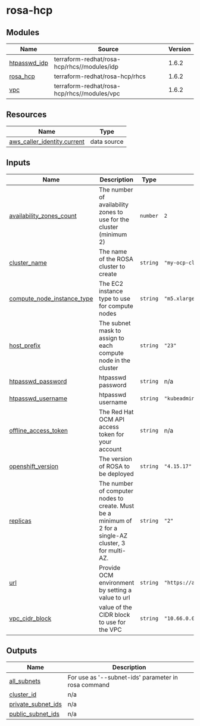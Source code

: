 # rosa-hcp

<!-- BEGINNING OF PRE-COMMIT-TERRAFORM DOCS HOOK -->
## Modules

| Name | Source | Version |
|------|--------|---------|
| <a name="module_htpasswd_idp"></a> [htpasswd\_idp](#module\_htpasswd\_idp) | terraform-redhat/rosa-hcp/rhcs//modules/idp | 1.6.2 |
| <a name="module_rosa_hcp"></a> [rosa\_hcp](#module\_rosa\_hcp) | terraform-redhat/rosa-hcp/rhcs | 1.6.2 |
| <a name="module_vpc"></a> [vpc](#module\_vpc) | terraform-redhat/rosa-hcp/rhcs//modules/vpc | 1.6.2 |
## Resources

| Name | Type |
|------|------|
| [aws_caller_identity.current](https://registry.terraform.io/providers/hashicorp/aws/latest/docs/data-sources/caller_identity) | data source |
## Inputs

| Name | Description | Type | Default | Required |
|------|-------------|------|---------|:--------:|
| <a name="input_availability_zones_count"></a> [availability\_zones\_count](#input\_availability\_zones\_count) | The number of availability zones to use for the cluster (minimum 2) | `number` | `2` | no |
| <a name="input_cluster_name"></a> [cluster\_name](#input\_cluster\_name) | The name of the ROSA cluster to create | `string` | `"my-ocp-cluster"` | no |
| <a name="input_compute_node_instance_type"></a> [compute\_node\_instance\_type](#input\_compute\_node\_instance\_type) | The EC2 instance type to use for compute nodes | `string` | `"m5.xlarge"` | no |
| <a name="input_host_prefix"></a> [host\_prefix](#input\_host\_prefix) | The subnet mask to assign to each compute node in the cluster | `string` | `"23"` | no |
| <a name="input_htpasswd_password"></a> [htpasswd\_password](#input\_htpasswd\_password) | htpasswd password | `string` | n/a | yes |
| <a name="input_htpasswd_username"></a> [htpasswd\_username](#input\_htpasswd\_username) | htpasswd username | `string` | `"kubeadmin"` | no |
| <a name="input_offline_access_token"></a> [offline\_access\_token](#input\_offline\_access\_token) | The Red Hat OCM API access token for your account | `string` | n/a | yes |
| <a name="input_openshift_version"></a> [openshift\_version](#input\_openshift\_version) | The version of ROSA to be deployed | `string` | `"4.15.17"` | no |
| <a name="input_replicas"></a> [replicas](#input\_replicas) | The number of computer nodes to create. Must be a minimum of 2 for a single-AZ cluster, 3 for multi-AZ. | `string` | `"2"` | no |
| <a name="input_url"></a> [url](#input\_url) | Provide OCM environment by setting a value to url | `string` | `"https://api.openshift.com"` | no |
| <a name="input_vpc_cidr_block"></a> [vpc\_cidr\_block](#input\_vpc\_cidr\_block) | value of the CIDR block to use for the VPC | `string` | `"10.66.0.0/16"` | no |
## Outputs

| Name | Description |
|------|-------------|
| <a name="output_all_subnets"></a> [all\_subnets](#output\_all\_subnets) | For use as '--subnet-ids' parameter in rosa command |
| <a name="output_cluster_id"></a> [cluster\_id](#output\_cluster\_id) | n/a |
| <a name="output_private_subnet_ids"></a> [private\_subnet\_ids](#output\_private\_subnet\_ids) | n/a |
| <a name="output_public_subnet_ids"></a> [public\_subnet\_ids](#output\_public\_subnet\_ids) | n/a |
<!-- END OF PRE-COMMIT-TERRAFORM DOCS HOOK -->
